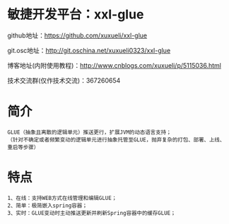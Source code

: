 # 敏捷开发平台：xxl-glue
github地址：https://github.com/xuxueli/xxl-glue

git.osc地址：http://git.oschina.net/xuxueli0323/xxl-glue

博客地址(内附使用教程)：http://www.cnblogs.com/xuxueli/p/5115036.html

技术交流群(仅作技术交流)：367260654

# 简介
	GLUE（抽象且离散的逻辑单元）推送更行，扩展JVM的动态语言支持；
	（针对不确定或者频繁变动的逻辑单元进行抽象托管至GLUE，抛弃复杂的打包、部署、上线、重启等步骤）
	
# 特点
	1、在线：支持WEB方式在线管理和编辑GLUE；
	2、简单：极简嵌入spring容器；
	3、实时：GLUE变动时主动推送更新并刷新Spring容器中的缓存GLUE；
